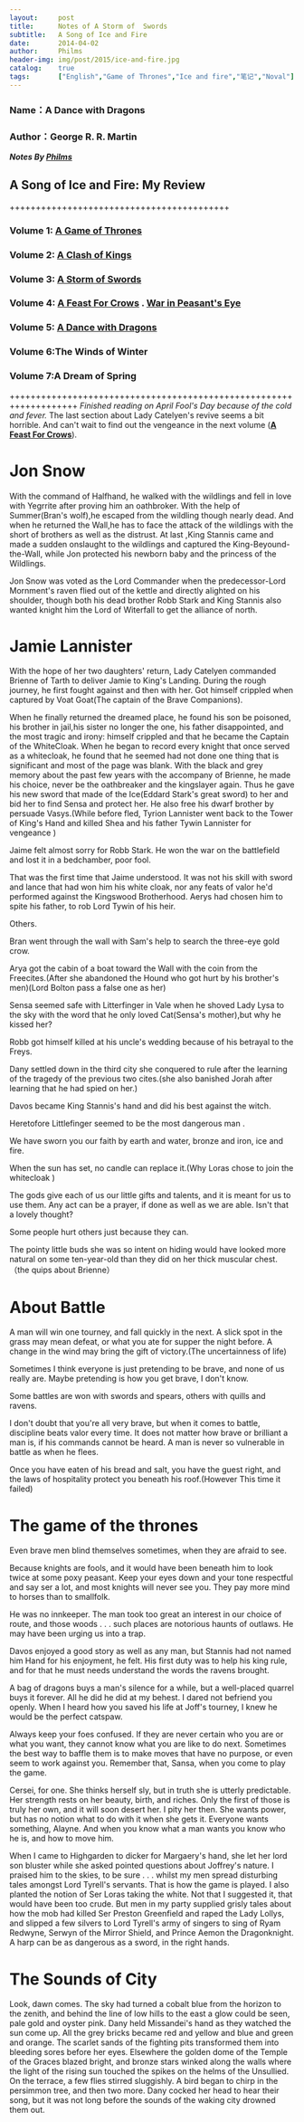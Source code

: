 ```yaml
---
layout: 	post
title: 		Notes of A Storm of  Swords
subtitle:	A Song of Ice and Fire
date: 		2014-04-02
author: 	Philms
header-img: img/post/2015/ice-and-fire.jpg
catalog: 	true
tags: 		["English","Game of Thrones","Ice and fire","笔记","Noval"]
---
```


### Name：A Dance with Dragons

### Author：George R. R. Martin

**_Notes_ _By_ [_Philms_](https://philms.today/about/)**

## A Song of Ice and Fire: My Review

++++++++++++++++++++++++++++++++++++++++++


### Volume 1: [A Game of Thrones](https://philms.today/2014/05/17/game-of-thrones)

### Volume 2: [A Clash of Kings](https://philms.today/2014/02/23/a-clash-of-kings)

### Volume 3: [A Storm of Swords](https://philms.today/2014/04/02/storm-of-swords)

### Volume 4: [A Feast For Crows](https://philms.today/2014/04/26/a-feast-for-crows) . [War in Peasant's Eye](https://philms.today/2014/04/19/war-in-common-persons-eye)

### Volume 5: [A Dance with Dragons](https://philms.today/2014/05/25/a-dance-with-dragons)

### Volume 6:<span class="st">The Winds of Winter</span>

### Volume 7:<span class="st">A Dream of Spring</span>

+++++++++++++++++++++++++++++++++++++++++++++++++++++++++++++++++++
_Finished reading on April Fool's Day because of the cold and fever._
The last section about Lady Catelyen's revive seems a bit horrible. And can't wait to find out the vengeance in the next volume (**[A Feast For Crows](https://philms.today/2014/04/26/a-feast-for-crows)**).

# Jon Snow

With the command of Halfhand, he walked with the wildlings and fell in love with Yegrrite after proving him an oathbroker. With the help of Summer(Bran's wolf),he escaped from the wildling though nearly dead. And when he returned the Wall,he has to face the attack of the wildlings with the short of brothers as well as the distrust. At last ,King Stannis came and made a sudden onslaught to the wildlings and captured the King-Beyound-the-Wall, while Jon protected his newborn baby and the princess of the Wildlings.

Jon Snow was voted as the Lord Commander when the predecessor-Lord Mornment's raven flied out of the kettle and directly alighted on his shoulder, though both his dead brother Robb Stark and King Stannis also wanted knight him the Lord of Witerfall to get the alliance of north.

# Jamie Lannister

With the hope of her two daughters' return, Lady Catelyen commanded Brienne of Tarth to deliver Jamie to King's Landing. During the rough journey, he first fought against and then with her. Got himself crippled when captured by Voat Goat(The captain of the Brave Companions).

When he finally returned the dreamed place, he found his son be poisoned, his brother in jail,his sister no longer the one, his father disappointed, and the most tragic and irony: himself crippled and that he became the Captain of the WhiteCloak. When he began to record every knight that once served as a whitecloak, he found that he seemed had not done one thing that is significant and most of the page was blank. With the black and grey memory about the past few years with the accompany of Brienne, he made his choice, never be the oathbreaker and the kingslayer again. Thus he gave his new sword that made of the Ice(Eddard Stark's great sword) to her and bid her to find Sensa and protect her. He also free his dwarf brother by persuade Vasys.(While before fled, Tyrion Lannister went back to the Tower of King's Hand and killed Shea and his father Tywin Lannister for vengeance )

Jaime felt almost sorry for Robb Stark. He won the war on the battlefield and lost it in a bedchamber, poor fool.

That was the first time that Jaime understood. It was not his skill with sword and lance that had won him his white cloak, nor any feats of valor he'd performed against the Kingswood Brotherhood. Aerys had chosen him to spite his father, to rob Lord Tywin of his heir.

Others.

Bran went through the wall with Sam's help to search the three-eye gold crow.

Arya got the cabin of a boat toward the Wall with the coin from the Freecites.(After she abandoned the Hound who got hurt by his brother's men)(Lord Bolton pass a false one as her)

Sensa seemed safe with Litterfinger in Vale when he shoved Lady Lysa to the sky with the word that he only loved Cat(Sensa's mother),but why he kissed her?

Robb got himself killed at his uncle's wedding because of his betrayal to the Freys.

Dany settled down in the third city she conquered to rule after the learning of the tragedy of the previous two cites.(she also banished Jorah after learning that he had spied on her.)

Davos became King Stannis's hand and did his best against the witch.

Heretofore Littlefinger seemed to be the most dangerous man .

We have sworn you our faith by earth and water, bronze and iron, ice and fire.

When the sun has set, no candle can replace it.(Why Loras chose to join the whitecloak )

The gods give each of us our little gifts and talents, and it is meant for us to use them. Any act can be a prayer, if done as well as we are able. Isn't that a lovely thought?

Some people hurt others just because they can.

The pointy little buds she was so intent on hiding would have looked more natural on some ten-year-old than they did on her thick muscular chest.（the quips about Brienne）

# About Battle

A man will win one tourney, and fall quickly in the next. A slick spot in the grass may mean defeat, or what you ate for supper the night before. A change in the wind may bring the gift of victory.(The uncertainness of life)

Sometimes I think everyone is just pretending to be brave, and none of us really are. Maybe pretending is how you get brave, I don't know.

Some battles are won with swords and spears, others with quills and ravens.

I don't doubt that you're all very brave, but when it comes to battle, discipline beats valor every time. It does not matter how brave or brilliant a man is, if his commands cannot be heard. A man is never so vulnerable in battle as when he flees.

Once you have eaten of his bread and salt, you have the guest right, and the laws of hospitality protect you beneath his roof.(However This time it failed)

# The game of the thrones

Even brave men blind themselves sometimes, when they are afraid to see.

Because knights are fools, and it would have been beneath him to look twice at some poxy peasant. Keep your eyes down and your tone respectful and say ser a lot, and most knights will never see you. They pay more mind to horses than to smallfolk.

He was no innkeeper. The man took too great an interest in our choice of route, and those woods . . . such places are notorious haunts of outlaws. He may have been urging us into a trap.

Davos enjoyed a good story as well as any man, but Stannis had not named him Hand for his enjoyment, he felt. His first duty was to help his king rule, and for that he must needs understand the words the ravens brought.

A bag of dragons buys a man's silence for a while, but a well-placed quarrel buys it forever. All he did he did at my behest. I dared not befriend you openly. When I heard how you saved his life at Joff's tourney, I knew he would be the perfect catspaw.

Always keep your foes confused. If they are never certain who you are or what you want, they cannot know what you are like to do next. Sometimes the best way to baffle them is to make moves that have no purpose, or even seem to work against you. Remember that, Sansa, when you come to play the game.

Cersei, for one. She thinks herself sly, but in truth she is utterly predictable. Her strength rests on her beauty, birth, and riches. Only the first of those is truly her own, and it will soon desert her. I pity her then. She wants power, but has no notion what to do with it when she gets it. Everyone wants something, Alayne. And when you know what a man wants you know who he is, and how to move him.

When I came to Highgarden to dicker for Margaery's hand, she let her lord son bluster while she asked pointed questions about Joffrey's nature. I praised him to the skies, to be sure . . . whilst my men spread disturbing tales amongst Lord Tyrell's servants. That is how the game is played. I also planted the notion of Ser Loras taking the white. Not that I suggested it, that would have been too crude. But men in my party supplied grisly tales about how the mob had killed Ser Preston Greenfield and raped the Lady Lollys, and slipped a few silvers to Lord Tyrell's army of singers to sing of Ryam Redwyne, Serwyn of the Mirror Shield, and Prince Aemon the Dragonknight. A harp can be as dangerous as a sword, in the right hands.

# The Sounds of City

Look, dawn comes. The sky had turned a cobalt blue from the horizon to the zenith, and behind the line of low hills to the east a glow could be seen, pale gold and oyster pink. Dany held Missandei's hand as they watched the sun come up. All the grey bricks became red and yellow and blue and green and orange. The scarlet sands of the fighting pits transformed them into bleeding sores before her eyes. Elsewhere the golden dome of the Temple of the Graces blazed bright, and bronze stars winked along the walls where the light of the rising sun touched the spikes on the helms of the Unsullied. On the terrace, a few flies stirred sluggishly. A bird began to chirp in the persimmon tree, and then two more. Dany cocked her head to hear their song, but it was not long before the sounds of the waking city drowned them out.
